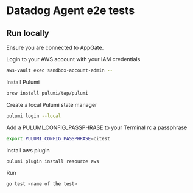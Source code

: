 # Datadog Agent e2e tests

## Run locally

Ensure you are connected to AppGate.

Login to your AWS account with your IAM credentials

```bash
aws-vault exec sandbox-account-admin --
```

Install Pulumi

```bash
brew install pulumi/tap/pulumi
```

Create a local Pulumi state manager

```bash
pulumi login --local
```

Add a PULUMI_CONFIG_PASSPHRASE to your Terminal rc a passphrase

```bash
export PULUMI_CONFIG_PASSPHRASE=citest
```

Install aws plugin

```bash
pulumi plugin install resource aws
```

Run

```bash
go test <name of the test>
```
